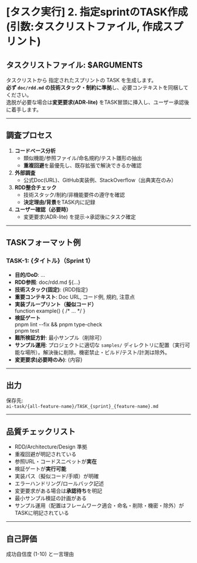 # [タスク実行] 2. 指定sprintのTASK作成 (引数:タスクリストファイル, 作成スプリント)

## タスクリストファイル: $ARGUMENTS

タスクリストから 指定されたスプリントの TASK を生成します。  
**必ず `doc/rdd.md` の技術スタック・制約に準拠**し、必要コンテキストを同梱してください。  
逸脱が必要な場合は**変更要求(ADR-lite)** をTASK冒頭に挿入し、ユーザー承認後に着手します。

---

## 調査プロセス
1. **コードベース分析**  
   - 類似機能/参照ファイル/命名規約/テスト雛形の抽出  
   - **重複回避**を最優先し、既存拡張で解決できるか確認
2. **外部調査**  
   - 公式Doc(URL)、GitHub実装例、StackOverflow（出典実在のみ）
3. **RDD整合チェック**  
   - 技術スタック/制約/非機能要件の遵守を確認  
   - **決定理由/背景**をTASK内に記録
4. **ユーザー確認（必要時）**  
   - 変更要求(ADR-lite) を提示→承認後にタスク確定

---

## TASKフォーマット例
### TASK-1: {タイトル}（Sprint 1）
- **目的/DoD**: ...
- **RDD参照**: doc/rdd.md §{...}
- **技術スタック(固定)**: {RDD指定}
- **重要コンテキスト**: Doc URL, コード例, 規約, 注意点
- **実装ブループリント（擬似コード）**  
      function example() { /* ... */ }
- **検証ゲート**  
      pnpm lint --fix && pnpm type-check  
      pnpm test
- **難所検証方針**: 最小サンプル（削除可）
- **サンプル運用**: プロジェクトに適切な `samples/` ディレクトリに配置（実行可能な場所）。解決後に削除。機密禁止・ビルド/テスト/計測は除外。
- **変更要求(必要時のみ)**: {内容}

---

## 出力
保存先:  
`ai-task/{all-feature-name}/TASK_{sprint}_{feature-name}.md`

---

## 品質チェックリスト
- RDD/Architecture/Design 準拠
- 重複回避が明記されている  
- 参照URL・コードスニペットが**実在**
- 検証ゲートが**実行可能**
- 実装パス（擬似コード/手順）が明確
- エラーハンドリング/ロールバック記述
- 変更要求がある場合は**承認待ち**を明記
- 最小サンプル検証の計画がある  
- サンプル運用（配置はフレームワーク適合・命名・削除・機密・除外）がTASKに明記されている

---

## 自己評価
成功自信度 (1-10) と一言理由
